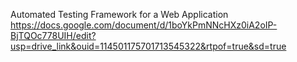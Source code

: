 Automated Testing Framework for a Web Application 
https://docs.google.com/document/d/1boYkPmNNcHXz0iA2oIP-BjTQOc778UIH/edit?usp=drive_link&ouid=114501175701713545322&rtpof=true&sd=true
